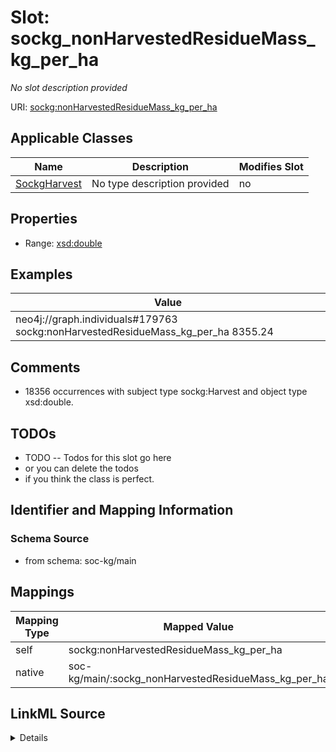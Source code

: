 

# Slot: sockg_nonHarvestedResidueMass_kg_per_ha


_No slot description provided_





URI: [sockg:nonHarvestedResidueMass_kg_per_ha](http://www.semanticweb.org/sockg/ontologies/2024/0/soil-carbon-ontology/nonHarvestedResidueMass_kg_per_ha)



<!-- no inheritance hierarchy -->





## Applicable Classes

| Name | Description | Modifies Slot |
| --- | --- | --- |
| [SockgHarvest](../classes/SockgHarvest.md) | No type description provided |  no  |







## Properties

* Range: [xsd:double](http://www.w3.org/2001/XMLSchema#double)






## Examples

| Value |
| --- |
| neo4j://graph.individuals#179763 sockg:nonHarvestedResidueMass_kg_per_ha 8355.24 |

## Comments

* 18356 occurrences with subject type sockg:Harvest and object type xsd:double.

## TODOs

* TODO -- Todos for this slot go here
* or you can delete the todos
* if you think the class is perfect.

## Identifier and Mapping Information







### Schema Source


* from schema: soc-kg/main




## Mappings

| Mapping Type | Mapped Value |
| ---  | ---  |
| self | sockg:nonHarvestedResidueMass_kg_per_ha |
| native | soc-kg/main/:sockg_nonHarvestedResidueMass_kg_per_ha |




## LinkML Source

<details>
```yaml
name: sockg_nonHarvestedResidueMass_kg_per_ha
description: No slot description provided
todos:
- TODO -- Todos for this slot go here
- or you can delete the todos
- if you think the class is perfect.
comments:
- 18356 occurrences with subject type sockg:Harvest and object type xsd:double.
examples:
- value: neo4j://graph.individuals#179763 sockg:nonHarvestedResidueMass_kg_per_ha
    8355.24
from_schema: soc-kg/main
rank: 1000
slot_uri: sockg:nonHarvestedResidueMass_kg_per_ha
alias: sockg_nonHarvestedResidueMass_kg_per_ha
domain_of:
- sockg_Harvest
range: double

```
</details>